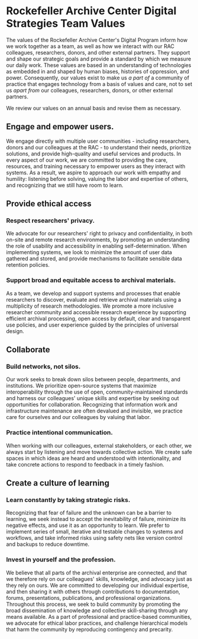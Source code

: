 # Rockefeller Archive Center Digital Strategies Team Values

The values of the Rockefeller Archive Center's Digital Program inform how we work together as a team, as well as how we interact with our RAC colleagues, researchers, donors, and other external partners. They support and shape our strategic goals and provide a standard by which we measure our daily work. These values are based in an understanding of technologies as embedded in and shaped by human biases, histories of oppression, and power. Consequently, our values exist to make us _a part of_ a community of practice that engages technology from a basis of values and care, not to set us _apart from_ our colleagues, researchers, donors, or other external partners.

We review our values on an annual basis and revise them as necessary.

## Engage and empower users.

We engage directly with multiple user communities - including researchers, donors and our colleagues at the RAC - to understand their needs, prioritize solutions, and provide high-quality and useful services and products. In every aspect of our work, we are committed to providing the care, resources, and training necessary to empower users as they interact with systems. As a result, we aspire to approach our work with empathy and humility: listening before solving, valuing the labor and expertise of others, and recognizing that we still have room to learn.

## Provide ethical access
### Respect researchers' privacy.

We advocate for our researchers' right to privacy and confidentiality, in both on-site and remote research environments, by promoting an understanding the role of usability and accessibility in enabling self-determination. When implementing systems, we look to minimize the amount of user data gathered and stored, and provide mechanisms to facilitate sensible data retention policies.

### Support broad and equitable access to archival materials.

As a team, we develop and support systems and processes that enable researchers to discover, evaluate and retrieve archival materials using a multiplicity of research methodologies. We promote a more inclusive researcher community and accessible research experience by supporting efficient archival processing, open access by default, clear and transparent use policies, and user experience guided by the principles of universal design.

## Collaborate
### Build networks, not silos.

Our work seeks to break down silos between people, departments, and institutions. We prioritize open-source systems that maximize interoperability through the use of open, community-maintained standards and harness our colleagues' unique skills and expertise by seeking out opportunities for collaboration. Recognizing that information work and infrastructure maintenance are often devalued and invisible, we practice care for ourselves and our colleagues by valuing that labor.

### Practice intentional communication.

When working with our colleagues, external stakeholders, or each other, we always start by listening and move towards collective action. We create safe spaces in which ideas are heard and understood with intentionality, and take concrete actions to respond to feedback in a timely fashion.

## Create a culture of learning
### Learn constantly by taking strategic risks.

Recognizing that fear of failure and the unknown can be a barrier to learning, we seek instead to accept the inevitability of failure, minimize its negative effects, and use it as an opportunity to learn. We prefer to implement series of small, iterative and testable changes to systems and workflows, and take informed risks using safety nets like version control and backups to reduce downtime.

### Invest in yourself and the profession.

We believe that all parts of the archival enterprise are connected, and that we therefore rely on our colleagues' skills, knowledge, and advocacy just as they rely on ours. We are committed to developing our individual expertise, and then sharing it with others through contributions to documentation, forums, presentations, publications, and professional organizations. Throughout this process, we seek to build community by promoting the broad dissemination of knowledge and collective skill-sharing through any means available. As a part of professional and practice-based communities, we advocate for ethical labor practices, and challenge hierarchical models that harm the community by reproducing contingency and precarity.
